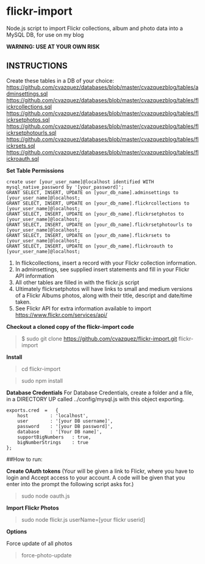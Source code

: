 # flickr-import
Node.js script to import Flickr collections, album and photo data into a MySQL DB, for use on my blog

**WARNING: USE AT YOUR OWN RISK**

INSTRUCTIONS
------------

Create these tables in a DB of your choice:
https://github.com/cvazquez/databases/blob/master/cvazquezblog/tables/adminsettings.sql
https://github.com/cvazquez/databases/blob/master/cvazquezblog/tables/flickrcollections.sql
https://github.com/cvazquez/databases/blob/master/cvazquezblog/tables/flickrsetphotos.sql
https://github.com/cvazquez/databases/blob/master/cvazquezblog/tables/flickrsetphotourls.sql
https://github.com/cvazquez/databases/blob/master/cvazquezblog/tables/flickrsets.sql
https://github.com/cvazquez/databases/blob/master/cvazquezblog/tables/flickroauth.sql

**Set Table Permissions**
```
create user [your_user_name]@localhost identified WITH mysql_native_password by '[your_password]';
GRANT SELECT, INSERT, UPDATE on [your_db_name].adminsettings to [your_user_name]@localhost;
GRANT SELECT, INSERT, UPDATE on [your_db_name].flickrcollections to [your_user_name]@localhost;
GRANT SELECT, INSERT, UPDATE on [your_db_name].flickrsetphotos to [your_user_name]@localhost;
GRANT SELECT, INSERT, UPDATE on [your_db_name].flickrsetphotourls to [your_user_name]@localhost;
GRANT SELECT, INSERT, UPDATE on [your_db_name].flickrsets to [your_user_name]@localhost;
GRANT SELECT, INSERT, UPDATE on [your_db_name].flickroauth to [your_user_name]@localhost;
```

1. In flickcollections, insert a record with your Flickr collection information.
2. In adminsettings, see supplied insert statements and fill in your Flickr API information
3. All other tables are filled in with the flickr.js script
4. Ultimately flickrsetphotos will have links to small and medium versions of a Flickr Albums photos, along with their title, descript and date/time taken. 
5. See Flickr API for extra information available to import https://www.flickr.com/services/api/


**Checkout a cloned copy of the flickr-import code**
> $ sudo git clone https://github.com/cvazquez/flickr-import.git flickr-import


**Install**
> cd flickr-import

> sudo npm install


**Database Credentials**
For Database Credentials, create a folder and a file, in a DIRECTORY UP called ../config/mysql.js
with this object exporting.

```
exports.cred  =   {
    host        : 'localhost',
    user        : '[your DB username]',
    password    : '[your DB password]',
	database    : '[Your DB name]',
	supportBigNumbers	: true,
	bigNumberStrings	: true
};
```


##How to run:

**Create OAuth tokens**
(Your will be given a link to Flickr, where you have to login and Accept access to your account. A code will be given that you enter into the prompt the following script asks for.)
> sudo node oauth.js

**Import Flickr Photos**
> sudo node flickr.js userName=[your flickr userid]

**Options**

Force update of all photos
> force-photo-update
